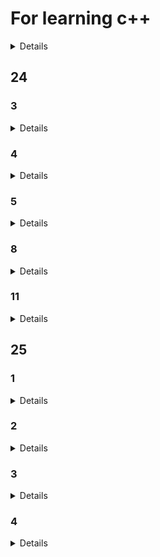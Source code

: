 # For learning c++
<details>

  -[25](#25)
  -[24](#24)

</details>

## 24

### 3
<details>

	11.cout cin
	13.int
	25.输出内容调整
	25(2).string 的拼接
	23(3).bool
</details>

### 4
<details>

	1.指针
	1(2).二级指针
	2.函数指针
	3.函数指针的使用
	3(2).函数指针的使用+参数
	10.数组
	10(2).结构体
	22.结构体的使用
	23.结构体数组
	24.结构体+一维数组
	24(2).结构体+二维数组
	24(3).结构体嵌套结构体
	25.动态创建数组
	30.引用
</details>

### 5
<details>

	4.在函数中传引用
	12.函数重载
	15.成员函数
	19.class类
</details>

### 8
<details>

	6.读取不定量的数据
	30.动态创建数组
	31.随机数的生成

</details>

### 11
<details>

	2.class 类
	4.构造函数与析构函数
	4(2).拷贝构造
	4(3).初始化列表
	4(4).const修饰成员函数
	4(5).const修饰返回值
	4(6).静态成员变量
	5.友元函数
	5(2).友元类
	6.
	6(2).
	6(3).
	6(4).
	6(5).
	6(6).
	7.
	10.
	11.
	11(2).
	11(3).
	12.
	12(2).
	12(3).
	12(4).
	12(4).
	12(5).
	17.
	17(2).
	17(3).
	17(4).
	17(5).
	17(6).
	17(7).
	17(8).
	18.
	18(2).
	18(3).
	18(4).
	18(5).
	19.
	19(2).
	19(3).
	19(4).
	19(5).
	21.
	21(2).
	21(3).
	21(4).
</details>

## 25

### 1
<details>

    1.
    2.
</details>

### 2
<details>

	2.
	2(2.
	3.
	3(2.
	3(3.
	3(4.
	3(5.
	3(6.
	4.
	4(2.
	4(3.
	4(4.
	5.
	5(2.
	5(3.
	5(4.
	5(5.
 	6.
  	6(1.
  	6(2.
  	7.
  	7(2.
  	8.
  	8(2.

</details>

### 3
<details>

	1.完美转发
	1(2.可变参数
	1(3.时间操作
	2.系统时间
	2(2.计时器
	2(3.创建线程
	13.线程回收-join()
	14.线程回收-detach()
	14(2.线程-this_thread::get_id()
	15.线程
	18.线程swap
	18(2. 线程移动构造
	18(3. 线程call_once
	18(4. 线程native_handle
	20.线程安全
	21.线程安全 volatile关键字
	23.互斥锁
	23(2.递归互斥锁 防止死锁
	23(3.lock_guard
	24.条件变量 生成消费者模型
	24(2.条件变量 生成消费者模型 互斥锁
	24(3.条件变量 生成消费者模型 带超时机制的互斥锁
	24(4.原子类型
	24(5.原子类型 标准操作
	26原子类型 标准操作
	26(2.可调用对象
	26(3.仿函数的调用
	26(4.类的成员函数的调用

</details>

### 4
<details>

	1.function对象调用可调用对象
	1(2.bind 绑定器
	1(3.绑定六种可调用对象
	2.函数包装
	4.条件变量 生成消费者模型 注册回调函数
	5.条件变量 生成消费者模型 注册回调函数
	7.取代虚函数
	14.左右值的练习
	16.移动语义练习
	16(2.左右值转发练习
	16(3.回调函数练习
	16(4.回调函数绑定练习

</details>
